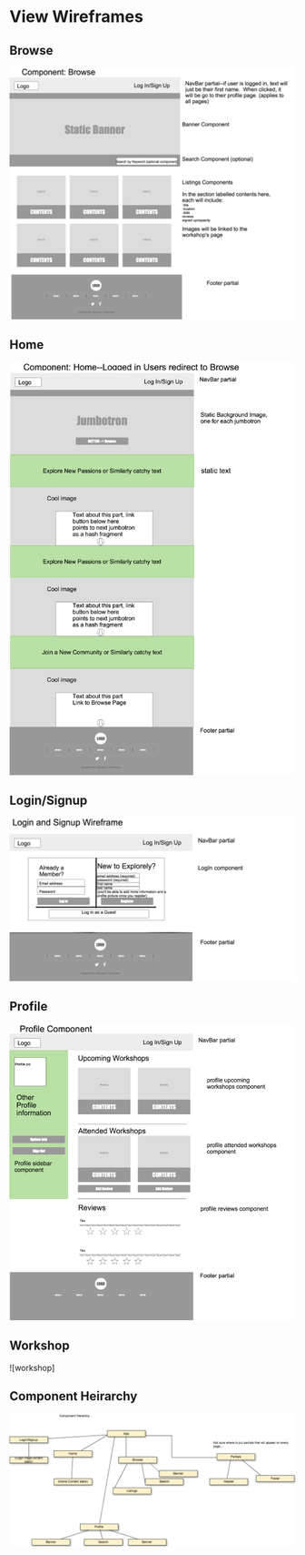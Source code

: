 # View Wireframes

## Browse
![browse]

## Home
![home]

## Login/Signup
![login]

## Profile
![profile]

## Workshop
![workshop]

## Component Heirarchy
![component-heirarchy]

[browse]: ./wireframes/browse_component_wireframe.png
[home]: ./wireframes/home_component_wireframe.png
[login]: ./wireframes/login_signup_wireframe.png
[profile]: ./wireframes/profile_component_wireframe.png
[workshops]: ./wireframes/workshops_component_wireframe.png
[component-heirarchy]: ./wireframes/component_heirarchy.png
